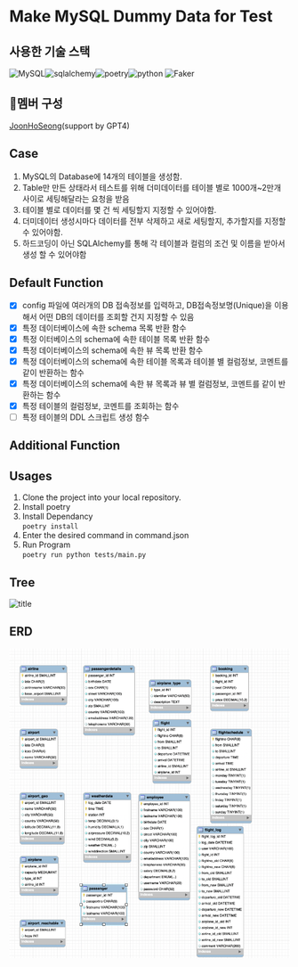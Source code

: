 # Make MySQL Dummy Data for Test

## 사용한 기술 스택
![MySQL](https://img.shields.io/badge/mysql-4479A1.svg?style=for-the-badge&logo=mysql&logoColor=white)![sqlalchemy](https://img.shields.io/badge/sqlalchemy-D71F00?style=for-the-badge&logo=sqlalchemy&logoColor=white)![poetry](https://img.shields.io/badge/poetry-60A5FA?style=for-the-badge&logo=poetry&logoColor=white)![python](https://img.shields.io/badge/python-1D9FD7?style=for-the-badge&logo=python&logoColor=white)
![Faker](https://img.shields.io/badge/Faker-3B66BC?style=for-the-badge&logo=&logoColor=white)
## 👤멤버 구성
[JoonHoSeong](https://github.com/JoonHoSeong)(support by GPT4)

## Case
1. MySQL의 Database에 14개의 테이블을 생성함.
2. Table만 만든 상태라서 테스트를 위해 더미데이터를 테이블 별로 1000개~2만개 사이로 세팅해달라는 요청을 받음
3. 테이블 별로 데이터를 몇 건 씩 세팅할지 지정할 수 있어야함.
4. 더미데이터 생성시마다 데이터를 전부 삭제하고 새로 세팅할지, 추가할지를 지정할 수 있어야함.
5. 하드코딩이 아닌 SQLAlchemy를 통해 각 테이블과 컬럼의 조건 및 이름을 받아서 생성 할 수 있어야함

## Default  Function
- [x] config 파일에 여러개의 DB 접속정보를 입력하고, DB접속정보명(Unique)을 이용해서 어떤 DB의 데이터를 조회할 건지 지정할 수 있음  
- [x] 특정 데이터베이스에 속한 schema 목록 반환 함수  
- [x] 특정 이터베이스의 schema에 속한 테이블 목록 반환 함수  
- [x] 특정 데이터베이스의 schema에 속한 뷰 목록 반환 함수  
- [x] 특정 데이터베이스의 schema에 속한 테이블 목록과 테이블 별 컬럼정보, 코멘트를 같이 반환하는 함수  
- [x] 특정 데이터베이스의 schema에 속한 뷰 목록과 뷰 별 컬럼정보, 코멘트를 같이 반환하는 함수  
- [X] 특정 테이블의 컬럼정보, 코멘트를 조회하는 함수  
- [ ] 특정 테이블의 DDL 스크립트 생성 함수  

## Additional Function


## Usages
1. Clone the project into your local repository.
2. Install poetry
3. Install Dependancy  
`
poetry install
`  
4. Enter the desired command in command.json  
5. Run Program  
`
poetry run python tests/main.py
`  

## Tree
![title]()   


## ERD
![title](https://github.com/JoonHoSeong/OZ_Backend_School_SideProject/blob/main/dummyMaker_MYSQL/image/ERD.png)   
